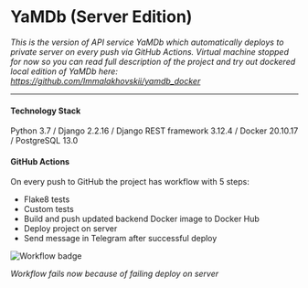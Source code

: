 # YaMDb (Server Edition) #
*This is the version of API service YaMDb which automatically deploys to private server on every push via GitHub Actions. Virtual machine stopped for now so you can read full description of the project and try out dockered local edition of YaMDb here: https://github.com/Immalakhovskii/yamdb_docker*
****
#### Technology Stack ####
Python 3.7 / Django 2.2.16 / Django REST framework 3.12.4 / Docker 20.10.17 / PostgreSQL 13.0
#### GitHub Actions ####
On every push to GitHub the project has workflow with 5 steps:
- Flake8 tests
- Custom tests
- Build and push updated backend Docker image to Docker Hub
- Deploy project on server
- Send message in Telegram after successful deploy

![Workflow badge](https://github.com/Immalakhovskii/yamdb_final/actions/workflows/yamdb_workflow.yml/badge.svg?event=push)

*Workflow fails now because of failing deploy on server*
